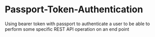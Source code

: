 # Passport-Token-Authentication
Using bearer token with passport to authenticate a user to be able to perform some specific REST API operation on an end point
